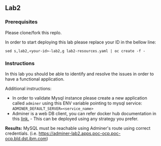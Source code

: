 ## Lab2

### Prerequisites

Please clone/fork this replo.

In order to start deploying this lab please replace your ID in the bellow line:

```
sed s,lab2,<your-id>-lab2,g lab2-resources.yaml | oc create -f -
```

### Instructions

In this lab you should be able to identify and resolve the issues in order to have a functional application.

Additional instructions:

- In order to validate Mysql instance please create a new application called `adminer` using this ENV variable pointing to mysql service: `ADMINER_DEFAULT_SERVER=<service_name>`
- Adminer is a web DB client, you can refer docker hub documentation in this [link.](https://hub.docker.com/_/adminer) - This can be deployed using any strategy you prefer.

**Results:** MySQL must be reachable using Adminer's route using correct credentials. (i.e. https://adminer-lab2.apps.poc-ocp.poc-ocp.bld.dst.ibm.com)
